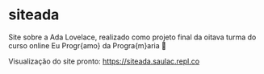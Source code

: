 # siteada
Site sobre a Ada Lovelace, realizado como projeto final da oitava turma do curso online Eu Progr{amo} da Progra{m}aria :purple_heart: 

Visualização do site pronto: https://siteada.saulac.repl.co

